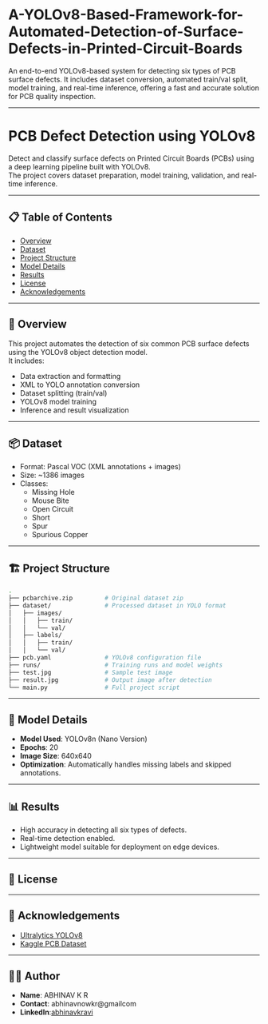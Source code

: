# A-YOLOv8-Based-Framework-for-Automated-Detection-of-Surface-Defects-in-Printed-Circuit-Boards
An end-to-end YOLOv8-based system for detecting six types of PCB surface defects. It includes dataset conversion, automated train/val split, model training, and real-time inference, offering a fast and accurate solution for PCB quality inspection.

---

# PCB Defect Detection using YOLOv8

Detect and classify surface defects on Printed Circuit Boards (PCBs) using a deep learning pipeline built with YOLOv8.  
The project covers dataset preparation, model training, validation, and real-time inference.

---

## 📋 Table of Contents

- [Overview](#overview)
- [Dataset](#dataset)
- [Project Structure](#project-structure)
- [Model Details](#model-details)
- [Results](#results)
- [License](#license)
- [Acknowledgements](#acknowledgements)

---

## 🚀 Overview

This project automates the detection of six common PCB surface defects using the YOLOv8 object detection model.  
It includes:

- Data extraction and formatting
- XML to YOLO annotation conversion
- Dataset splitting (train/val)
- YOLOv8 model training
- Inference and result visualization

---

## 📦 Dataset

- Format: Pascal VOC (XML annotations + images)
- Size: ~1386 images
- Classes:
  - Missing Hole
  - Mouse Bite
  - Open Circuit
  - Short
  - Spur
  - Spurious Copper

---

## 🏗️ Project Structure

```bash
.
├── pcbarchive.zip         # Original dataset zip
├── dataset/               # Processed dataset in YOLO format
│   ├── images/
│   │   ├── train/
│   │   └── val/
│   ├── labels/
│   │   ├── train/
│   │   └── val/
├── pcb.yaml               # YOLOv8 configuration file
├── runs/                  # Training runs and model weights
├── test.jpg               # Sample test image
├── result.jpg             # Output image after detection
└── main.py                # Full project script
```

---



## 🧠 Model Details

- **Model Used**: YOLOv8n (Nano Version)
- **Epochs**: 20
- **Image Size**: 640x640
- **Optimization**: Automatically handles missing labels and skipped annotations.

---

## 📊 Results

- High accuracy in detecting all six types of defects.
- Real-time detection enabled.
- Lightweight model suitable for deployment on edge devices.

---

## 📄 License


---

## 🙏 Acknowledgements

- [Ultralytics YOLOv8](https://github.com/ultralytics/ultralytics)
- [Kaggle PCB Dataset](https://www.kaggle.com/datasets)

---

## 👨‍💻 Author
- **Name**: ABHINAV K R
- **Contact**: abhinavnowkr@gmailcom
- **LinkedIn**:[abhinavkravi](https://www.linkedin.com/in/abhinavkravi/)
